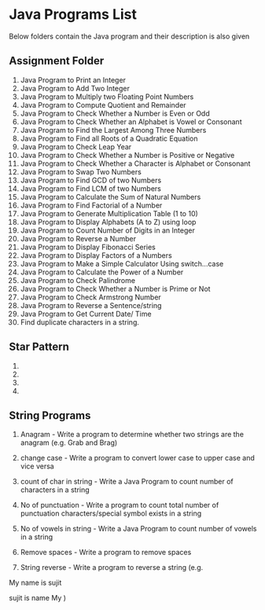 
# Java Programs List

Below folders contain the Java program and their description is also given




## Assignment Folder
1. Java Program to Print an Integer										
2. Java Program to Add Two Integer										
3. Java Program to Multiply two Floating Point Numbers					
4. Java Program to Compute Quotient and Remainder						
5. Java Program to Check Whether a Number is Even or Odd			
6. Java Program to Check Whether an Alphabet is Vowel or Consonant		
7. Java Program to Find the Largest Among Three Numbers					
8. Java Program to Find all Roots of a Quadratic Equation				
9. Java Program to Check Leap Year										
10. Java Program to Check Whether a Number is Positive or Negative	
11. Java Program to Check Whether a Character is Alphabet or Consonant	
12. Java Program to Swap Two Numbers									
13. Java Program to Find GCD of two Numbers							
14. Java Program to Find LCM of two Numbers								
15. Java Program to Calculate the Sum of Natural Numbers			
16. Java Program to Find Factorial of a Number 							
17. Java Program to Generate Multiplication Table (1 to 10)				
18. Java Program to Display Alphabets (A to Z) using loop				
19. Java Program to Count Number of Digits in an Integer			
20. Java Program to Reverse a Number									
21. Java Program to Display Fibonacci Series							
22. Java Program to Display Factors of a Numbers					
23. Java Program to Make a Simple Calculator Using switch...case		
24. Java Program to Calculate the Power of a Number 					
25. Java Program to Check Palindrome									
26. Java Program to Check Whether a Number is Prime or Not 			
27. Java Program to Check Armstrong Number 							
28. Java Program to Reverse a Sentence/string							
29. Java Program to Get Current Date/ Time							
30. Find duplicate characters in a string.
## Star Pattern
1.
2.
3.
4.

## String Programs

1. Anagram - Write a program to determine whether two strings are the anagram (e.g. Grab and Brag)

2. change case - Write a program to convert lower case to upper case and vice versa

3. count of char in string - Write a Java Program to count number of characters in a string

4. No of punctuation - Write a program to count total number of punctuation characters/special symbol exists in a string

5. No of vowels in string - Write a Java Program to count number of vowels in a string

6. Remove spaces - Write a program to remove spaces

7. String reverse - Write a program to reverse a string
(e.g. 

My name is sujit

sujit is name My
)